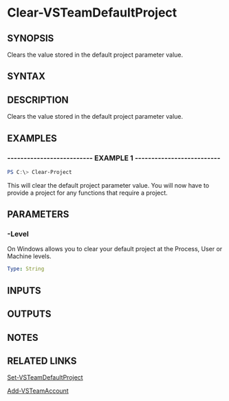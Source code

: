 


# Clear-VSTeamDefaultProject

## SYNOPSIS

Clears the value stored in the default project parameter value.

## SYNTAX

## DESCRIPTION

Clears the value stored in the default project parameter value.

## EXAMPLES

### -------------------------- EXAMPLE 1 --------------------------

```PowerShell
PS C:\> Clear-Project
```

This will clear the default project parameter value. You will now have to provide a project for any functions that require a project.

## PARAMETERS

### -Level

On Windows allows you to clear your default project at the Process, User or Machine levels.

```yaml
Type: String
```

## INPUTS

## OUTPUTS

## NOTES

## RELATED LINKS

[Set-VSTeamDefaultProject](Set-VSTeamDefaultProject.md)

[Add-VSTeamAccount](Add-VSTeamAccount.md)